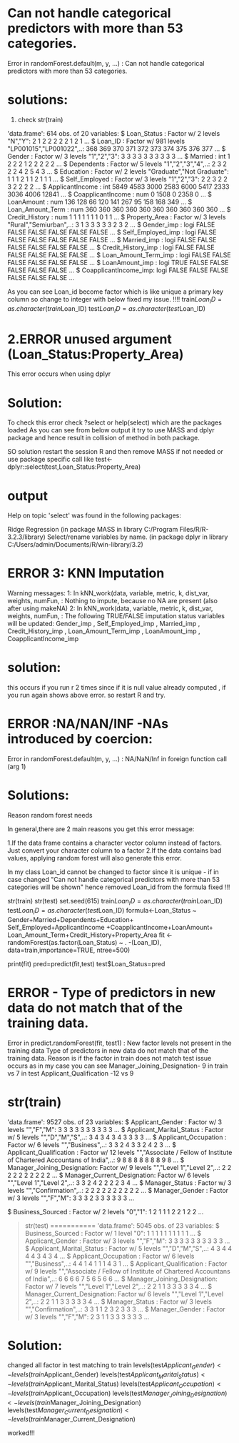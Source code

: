 

Can not handle categorical predictors with more than 53 categories.
==================================================================
Error in randomForest.default(m, y, ...) : 
  Can not handle categorical predictors with more than 53 categories.


solutions:
==========
1) check str(train)

'data.frame':	614 obs. of  20 variables:
 $ Loan_Status          : Factor w/ 2 levels "N","Y": 2 1 2 2 2 2 2 1 2 1 ...
 $ Loan_ID              : Factor w/ 981 levels "LP001015","LP001022",..: 368 369 370 371 372 373 374 375 376 377 ...
 $ Gender               : Factor w/ 3 levels "1","2","3": 3 3 3 3 3 3 3 3 3 3 ...
 $ Married              : int  1 2 2 2 1 2 2 2 2 2 ...
 $ Dependents           : Factor w/ 5 levels "1","2","3","4",..: 2 3 2 2 2 4 2 5 4 3 ...
 $ Education            : Factor w/ 2 levels "Graduate","Not Graduate": 1 1 1 2 1 1 2 1 1 1 ...
 $ Self_Employed        : Factor w/ 3 levels "1","2","3": 2 2 3 2 2 3 2 2 2 2 ...
 $ ApplicantIncome      : int  5849 4583 3000 2583 6000 5417 2333 3036 4006 12841 ...
 $ CoapplicantIncome    : num  0 1508 0 2358 0 ...
 $ LoanAmount           : num  136 128 66 120 141 267 95 158 168 349 ...
 $ Loan_Amount_Term     : num  360 360 360 360 360 360 360 360 360 360 ...
 $ Credit_History       : num  1 1 1 1 1 1 1 0 1 1 ...
 $ Property_Area        : Factor w/ 3 levels "Rural","Semiurban",..: 3 1 3 3 3 3 3 2 3 2 ...
 $ Gender_imp           : logi  FALSE FALSE FALSE FALSE FALSE FALSE ...
 $ Self_Employed_imp    : logi  FALSE FALSE FALSE FALSE FALSE FALSE ...
 $ Married_imp          : logi  FALSE FALSE FALSE FALSE FALSE FALSE ...
 $ Credit_History_imp   : logi  FALSE FALSE FALSE FALSE FALSE FALSE ...
 $ Loan_Amount_Term_imp : logi  FALSE FALSE FALSE FALSE FALSE FALSE ...
 $ LoanAmount_imp       : logi  TRUE FALSE FALSE FALSE FALSE FALSE ...
 $ CoapplicantIncome_imp: logi  FALSE FALSE FALSE FALSE FALSE FALSE ...

As you can see Loan_id become factor which is like unique a primary key column so change to integer 
with below fixed my issue. !!!!
train$Loan_ID= as.character(train$Loan_ID)
test$Loan_ID= as.character(test$Loan_ID)


2.ERROR   unused argument (Loan_Status:Property_Area)
=====================================================

This error occurs when using dplyr

Solution:
============
To check this error check ?select or help(select) which are the packages loaded 
As you can see from below output it try to use MASS and dplyr package and hence result
in collision of method in both package.

SO solution restart the session R and then remove MASS if not needed or use package specific
call like test<-dplyr::select(test,Loan_Status:Property_Area)


output
======
Help on topic 'select' was found in the following packages:

Ridge Regression
(in package MASS in library C:/Program Files/R/R-3.2.3/library)
Select/rename variables by name.
(in package dplyr in library C:/Users/admin/Documents/R/win-library/3.2)



ERROR 3: KNN Imputation
=======================
Warning messages:
1: In kNN_work(data, variable, metric, k, dist_var, weights, numFun,  :
  Nothing to impute, because no NA are present (also after using makeNA)
2: In kNN_work(data, variable, metric, k, dist_var, weights, numFun,  :
  The following TRUE/FALSE imputation status variables will be updated: Gender_imp , Self_Employed_imp , Married_imp , Credit_History_imp , Loan_Amount_Term_imp , LoanAmount_imp , CoapplicantIncome_imp

solution:
=========
this occurs if you run r 2 times since if it is null value already computed , if you run again
shows above error. so restart R and try.


ERROR :NA/NAN/INF -NAs introduced by coercion:
=============================================
Error in randomForest.default(m, y, ...) : 
  NA/NaN/Inf in foreign function call (arg 1)

Solutions:
==========

Reason random forest needs 

In general,there are 2 main reasons you get this error message:

1.If the data frame contains a character vector column instead of factors. Just convert your character column to a factor
2.If the data contains bad values, applying random forest will also generate this error.

In my class Loan_id cannot be changed to factor since it is unique - if in case changed "Can not handle categorical predictors with more than 53 categories will be shown" hence removed Loan_id from the formula fixed !!! 

str(train)
str(test)
set.seed(615)
train$Loan_ID= as.character(train$Loan_ID)
test$Loan_ID= as.character(test$Loan_ID)
formula<-Loan_Status ~ Gender+Married+Dependents+Education+ 
  Self_Employed+ApplicantIncome +CoapplicantIncome+LoanAmount+
  Loan_Amount_Term+Credit_History+Property_Area
fit <- randomForest(as.factor(Loan_Status) ~ . -(Loan_ID), data=train,importance=TRUE, ntree=500)

print(fit)
pred=predict(fit,test)
test$Loan_Status=pred

ERROR - Type of predictors in new data do not match that of the training data.
===============================================================================
Error in predict.randomForest(fit, test1) : 
  New factor levels not present in the training data
  Type of predictors in new data do not match that of the training data.
  Reason is if the factor in train does not match test issue occurs as in my case you can see 
  Manager_Joining_Designation- 9 in train vs 7 in test
  Applicant_Qualification -12 vs 9
  
   str(train)
   ===========
'data.frame':	9527 obs. of  23 variables:
 $ Applicant_Gender           : Factor w/ 3 levels "","F","M": 3 3 3 3 3 3 3 3 3 3 ...
 $ Applicant_Marital_Status   : Factor w/ 5 levels "","D","M","S",..: 3 4 3 4 3 4 3 3 3 3 ...
 $ Applicant_Occupation       : Factor w/ 6 levels "","Business",..: 3 3 2 4 3 3 2 4 2 3 ...
 $ Applicant_Qualification    : Factor w/ 12 levels "","Associate / Fellow of Institute of Chartered Accountans of India",..: 9 8 8 8 8 8 8 8 9 8 ...
 $ Manager_Joining_Designation: Factor w/ 9 levels "","Level 1","Level 2",..: 2 2 2 2 2 2 2 2 2 2 ...
 $ Manager_Current_Designation: Factor w/ 6 levels "","Level 1","Level 2",..: 3 3 2 4 2 2 2 2 3 4 ...
 $ Manager_Status             : Factor w/ 3 levels "","Confirmation",..: 2 2 2 2 2 2 2 2 2 2 ...
 $ Manager_Gender             : Factor w/ 3 levels "","F","M": 3 3 3 2 3 3 3 3 3 3 ...
 
 
 
 
 $ Business_Sourced           : Factor w/ 2 levels "0","1": 1 2 1 1 1 2 2 1 2 2 ...
> str(test)
===========
'data.frame':	5045 obs. of  23 variables:
 $ Business_Sourced           : Factor w/ 1 level "0": 1 1 1 1 1 1 1 1 1 1 ...
 $ Applicant_Gender           : Factor w/ 3 levels "","F","M": 3 3 3 3 3 3 3 3 3 3 ...
 $ Applicant_Marital_Status   : Factor w/ 5 levels "","D","M","S",..: 4 3 4 4 4 4 3 4 3 4 ...
 $ Applicant_Occupation       : Factor w/ 6 levels "","Business",..: 4 4 1 4 1 1 1 4 3 1 ...
 $ Applicant_Qualification    : Factor w/ 9 levels "","Associate / Fellow of Institute of Chartered Accountans of India",..: 6 6 6 6 7 5 6 5 6 6 ...
 $ Manager_Joining_Designation: Factor w/ 7 levels "","Level 1","Level 2",..: 2 2 1 1 3 3 3 3 3 4 ...
 $ Manager_Current_Designation: Factor w/ 6 levels "","Level 1","Level 2",..: 2 2 1 1 3 3 3 3 3 4 ...
 $ Manager_Status             : Factor w/ 3 levels "","Confirmation",..: 3 3 1 1 2 3 2 3 3 3 ...
 $ Manager_Gender             : Factor w/ 3 levels "","F","M": 2 3 1 1 3 3 3 3 3 3 ...


  
  Solution:
  =========
  changed all factor in test matching to train
levels(test$Applicant_Gender) <- levels(train$Applicant_Gender)
levels(test$Applicant_Marital_Status) <- levels(train$Applicant_Marital_Status)
levels(test$Applicant_Occupation) <- levels(train$Applicant_Occupation)
levels(test$Manager_Joining_Designation) <- levels(train$Manager_Joining_Designation)
levels(test$Manager_Current_Designation) <- levels(train$Manager_Current_Designation)


worked!!!
